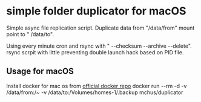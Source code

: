 
# simple folder duplicator for macOS

Simple async file replication script. Duplicate data from "/data/from" mount point to "
/data/to".

Using every minute cron and rsync with " --checksum --archive --delete".
rsync scrpit with little preventing double launch hack based on PID file.

## Usage for macOS
Install docker for mac os from [official docker repo](https://docs.docker.com/docker-for-mac/install/#download-docker-for-mac)
docker run --rm -d -v /data/from:/~ -v /data/to:/Volumes/homes-1/.backup mchus/duplicator 
